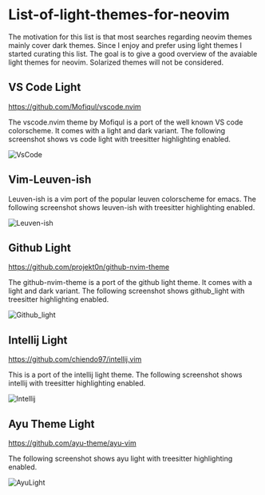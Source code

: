 # List-of-light-themes-for-neovim

  The motivation for this list is that most searches regarding neovim themes mainly cover dark themes. Since I enjoy and prefer using light themes I started curating this list. The goal is to give a good overview of the avaiable light themes for neovim. Solarized themes will not be considered.
  
  ## VS Code Light
  https://github.com/Mofiqul/vscode.nvim
  
  The vscode.nvim theme by Mofiqul is a port of the well known VS code colorscheme. It comes with a light and dark variant. The following screenshot shows vs code light with treesitter highlighting enabled.
  
![VsCode](https://user-images.githubusercontent.com/66331806/194699029-9f330c21-4c56-41a7-b1ba-ed5df7e6a792.png)

## Vim-Leuven-ish

Leuven-ish is a vim port of the popular leuven colorscheme for emacs. The following screenshot shows leuven-ish with treesitter highlighting enabled.

![Leuven-ish](https://user-images.githubusercontent.com/66331806/194699436-7174246a-9d8d-40ce-872e-d042d46e8a86.png)

## Github Light
https://github.com/projekt0n/github-nvim-theme

The github-nvim-theme is a port of the github light theme. It comes with a light and dark variant. The following screenshot shows github_light with treesitter highlighting enabled.

![Github_light](https://user-images.githubusercontent.com/66331806/194751504-2b400ad2-2496-46b0-9875-d907ccbde1e7.png)

## Intellij Light
https://github.com/chiendo97/intellij.vim

This is a port of the intellij light theme. The following screenshot shows intellij with treesitter highlighting enabled.

![Intellij](https://user-images.githubusercontent.com/66331806/194751900-bb368974-f9cd-47cc-a638-a9d0a5f1967f.png)

## Ayu Theme Light
https://github.com/ayu-theme/ayu-vim

The following screenshot shows ayu light with treesitter highlighting enabled.

![AyuLight](https://user-images.githubusercontent.com/66331806/194752226-0cfb88d0-2035-478b-b170-86ab74a8be8c.png)

